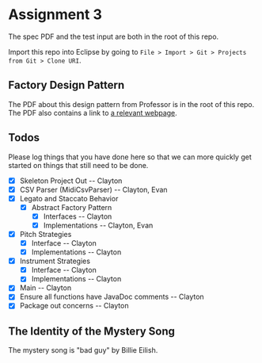 # Assignment 3

The spec PDF and the test input are both in the root of this repo.

Import this repo into Eclipse by going to `File > Import > Git > Projects from Git > Clone URI`.

## Factory Design Pattern

The PDF about this design pattern from Professor is in the root of this repo. The PDF also 
contains a link to [a relevant webpage](https://refactoring.guru/design-patterns/factory-method).

## Todos

Please log things that you have done here so that we can more quickly get started on things
that still need to be done.

- [x] Skeleton Project Out -- Clayton
- [x] CSV Parser (MidiCsvParser) -- Clayton, Evan
- [x] Legato and Staccato Behavior
	- [x] Abstract Factory Pattern
		- [x] Interfaces -- Clayton
		- [x] Implementations -- Clayton, Evan
- [x] Pitch Strategies
	- [x] Interface -- Clayton
	- [x] Implementations -- Clayton
- [x] Instrument Strategies
	- [x] Interface -- Clayton
	- [x] Implementations -- Clayton
- [x] Main -- Clayton
- [x] Ensure all functions have JavaDoc comments -- Clayton
- [x] Package out concerns -- Clayton

## The Identity of the Mystery Song

The mystery song is "bad guy" by Billie Eilish.


